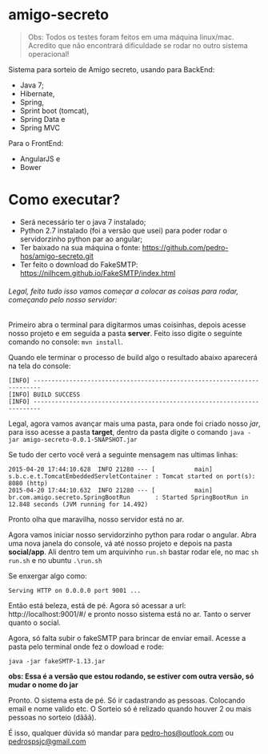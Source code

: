 # amigo-secreto

> Obs: Todos os testes foram feitos em uma máquina linux/mac. Acredito que não encontrará dificuldade se rodar no outro sistema operacional!

Sistema para sorteio de Amigo secreto, usando para BackEnd:

* Java 7;
* Hibernate, 
* Spring, 
* Sprint boot (tomcat), 
* Spring Data e 
* Spring MVC 

Para o FrontEnd:

* AngularJS e
* Bower

# Como executar?

* Será necessário ter o java 7 instalado;
* Python 2.7 instalado (foi a versão que usei) para poder rodar o servidorzinho python par ao angular;
* Ter baixado na sua máquina o fonte: https://github.com/pedro-hos/amigo-secreto.git
* Ter feito o download do FakeSMTP: https://nilhcem.github.io/FakeSMTP/index.html

###### Legal, feito tudo isso vamos começar a colocar as coisas para rodar, começando pelo nosso servidor:

Primeiro abra o terminal para digitarmos umas coisinhas, depois acesse nosso projeto e em seguida a pasta **server**. Feito isso digite o seguinte comando no console: ```mvn install```. 

Quando ele terminar o processo de build algo o resultado abaixo aparecerá na tela do console:

```
[INFO] ------------------------------------------------------------------------
[INFO] BUILD SUCCESS
[INFO] ------------------------------------------------------------------------
```
Legal, agora vamos avançar mais uma pasta, para onde foi criado nosso _jar_, para isso acesse a pasta **target**, dentro da pasta digite o comando ```java -jar amigo-secreto-0.0.1-SNAPSHOT.jar```

Se tudo der certo você verá a seguinte mensagem nas ultimas linhas:

```
2015-04-20 17:44:10.628  INFO 21280 --- [           main] s.b.c.e.t.TomcatEmbeddedServletContainer : Tomcat started on port(s): 8080 (http)
2015-04-20 17:44:10.632  INFO 21280 --- [           main] br.com.amigo.secreto.SpringBootRun       : Started SpringBootRun in 12.848 seconds (JVM running for 14.492)
```

Pronto olha que maravilha, nosso servidor está no ar.

Agora vamos iniciar nosso servidorzinho python para rodar o angular. Abra uma nova janela do console, vá até nosso projeto e depois na pasta **social/app**. Ali dentro tem um arquivinho ```run.sh``` bastar rodar ele, no mac ```sh run.sh``` e no ubuntu ```.\run.sh```

Se enxergar algo como:

```
Serving HTTP on 0.0.0.0 port 9001 ...

```

Então está beleza, está de pé. Agora só acessar a url: http://localhost:9001/#/ e pronto nosso sistema está no ar. Tanto o server quanto o social.

Agora, só falta subir o fakeSMTP para brincar de enviar email. Acesse a pasta pelo terminal onde fez o dowload e rode:

```
java -jar fakeSMTP-1.13.jar
```

**obs: Essa é a versão que estou rodando, se estiver com outra versão, só mudar o nome do jar**

Pronto. O sistema esta de pé. Só ir cadastrando as pessoas. Colocando email e nome valido etc. O Sorteio só é relizado quando houver 2 ou mais pessoas no sorteio (dããã).

É isso, qualquer dúvida só mandar para pedro-hos@outlook.com ou pedrospsjc@gmail.com

